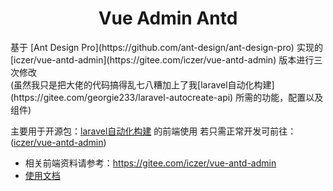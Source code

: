 <h1 align="center">Vue Admin Antd</h1>

<div>
基于 [Ant Design Pro](https://github.com/ant-design/ant-design-pro) 实现的 [iczer/vue-antd-admin](https://gitee.com/iczer/vue-antd-admin) 版本进行三次修改
</div>
<div>
(虽然我只是把大佬的代码搞得乱七八糟加上了我[laravel自动化构建](https://gitee.com/georgie233/laravel-autocreate-api) 所需的功能，配置以及组件)
</div>

主要用于开源包：[laravel自动化构建](https://gitee.com/georgie233/laravel-autocreate-api) 的前端使用
若只需正常开发可前往：([iczer/vue-antd-admin](https://gitee.com/iczer/vue-antd-admin))


- 相关前端资料请参考：https://gitee.com/iczer/vue-antd-admin
- [使用文档](https://iczer.gitee.io/vue-antd-admin-docs)